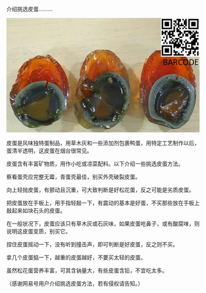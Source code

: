 介绍挑选皮蛋………



![介绍挑选皮蛋](https://github.com/ywangnccu/ywang/blob/main/images/preserved_egg.jpg)

皮蛋是风味独特蛋制品，用草木灰和一些添加剂包裹鸭蛋，用特定工艺制作以后，蛋清半透明，这皮蛋在烟台很常见。

皮蛋含有丰富矿物质，用作小吃或凉菜配料。以下介绍﻿一些挑选皮蛋方法。

察看蛋壳应完整无霉，青蛋壳最佳，别买外壳破裂皮蛋。

向上轻抛皮蛋，有颤动且沉重，可大致判断是好松花蛋，反之可能是劣质皮蛋。

把皮蛋放在手板上，用手指轻敲一下，有震动的基本是好蛋，不买那些放在手板上敲起来如块石头的皮蛋。

在一般状况下，皮蛋应该只有草木灰或石灰味，如果皮蛋呛鼻子，或有酸腐味，则说明这皮蛋变质，别买它。

捏住皮蛋摇动一下，没有听到撞击声，即可判断是好皮蛋，反之则不买。

拿几个皮蛋掂一下，越重的皮蛋越好，不要买太轻的皮蛋。

虽然松花蛋营养丰富，可其含钠量大，有些皮蛋含铅，不宜吃太多。

（感谢网易号用户介绍挑选皮蛋方法，若有侵权请告知。）
